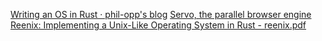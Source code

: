 <!-- njnmdoc: title="rust"  -->

[Writing an OS in Rust · phil-opp's blog](http://os.phil-opp.com/)
[Servo, the parallel browser engine](http://servo.org/)
[Reenix: Implementing a Unix-Like Operating System in Rust - reenix.pdf](http://scialex.github.io/reenix.pdf)


